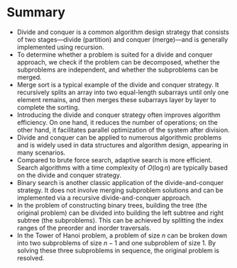 # Summary

- Divide and conquer is a common algorithm design strategy that consists of two stages—divide (partition) and conquer (merge)—and is generally implemented using recursion.
- To determine whether a problem is suited for a divide and conquer approach, we check if the problem can be decomposed, whether the subproblems are independent, and whether the subproblems can be merged.
- Merge sort is a typical example of the divide and conquer strategy. It recursively splits an array into two equal-length subarrays until only one element remains, and then merges these subarrays layer by layer to complete the sorting.
- Introducing the divide and conquer strategy often improves algorithm efficiency. On one hand, it reduces the number of operations; on the other hand, it facilitates parallel optimization of the system after division.
- Divide and conquer can be applied to numerous algorithmic problems and is widely used in data structures and algorithm design, appearing in many scenarios.
- Compared to brute force search, adaptive search is more efficient. Search algorithms with a time complexity of $O(\log n)$ are typically based on the divide and conquer strategy.
- Binary search is another classic application of the divide-and-conquer strategy. It does not involve merging subproblem solutions and can be implemented via a recursive divide-and-conquer approach.
- In the problem of constructing binary trees, building the tree (the original problem) can be divided into building the left subtree and right subtree (the subproblems). This can be achieved by splitting the index ranges of the preorder and inorder traversals.
- In the Tower of Hanoi problem, a problem of size $n$ can be broken down into two subproblems of size $n-1$ and one subproblem of size $1$. By solving these three subproblems in sequence, the original problem is resolved.
